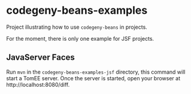 # codegeny-beans-examples

Project illustrating how to use `codegeny-beans` in projects.

For the moment, there is only one example for JSF projects.

## JavaServer Faces

Run `mvn` in the `codegeny-beans-examples-jsf` directory, this command will start a TomEE server. Once the server is started, open your browser at http://localhost:8080/diff.